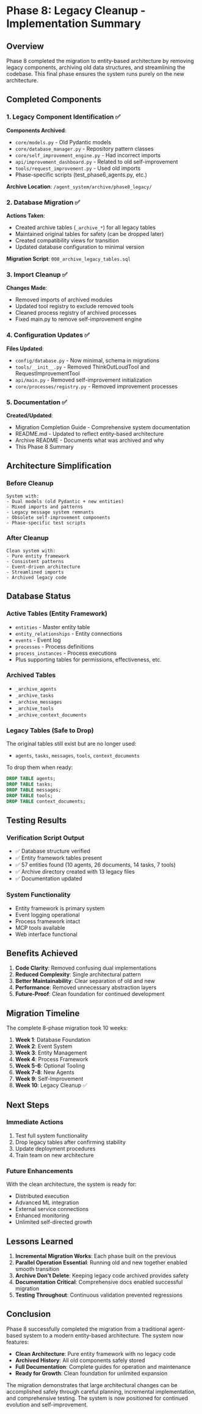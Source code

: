 # Phase 8: Legacy Cleanup - Implementation Summary

## Overview

Phase 8 completed the migration to entity-based architecture by removing legacy components, archiving old data structures, and streamlining the codebase. This final phase ensures the system runs purely on the new architecture.

## Completed Components

### 1. Legacy Component Identification ✅
**Components Archived**:
- `core/models.py` - Old Pydantic models
- `core/database_manager.py` - Repository pattern classes
- `core/self_improvement_engine.py` - Had incorrect imports
- `api/improvement_dashboard.py` - Related to old self-improvement
- `tools/request_improvement.py` - Used old imports
- Phase-specific scripts (test_phase6_agents.py, etc.)

**Archive Location**: `/agent_system/archive/phase8_legacy/`

### 2. Database Migration ✅
**Actions Taken**:
- Created archive tables (`_archive_*`) for all legacy tables
- Maintained original tables for safety (can be dropped later)
- Created compatibility views for transition
- Updated database configuration to minimal version

**Migration Script**: `008_archive_legacy_tables.sql`

### 3. Import Cleanup ✅
**Changes Made**:
- Removed imports of archived modules
- Updated tool registry to exclude removed tools
- Cleaned process registry of archived processes
- Fixed main.py to remove self-improvement engine

### 4. Configuration Updates ✅
**Files Updated**:
- `config/database.py` - Now minimal, schema in migrations
- `tools/__init__.py` - Removed ThinkOutLoudTool and RequestImprovementTool
- `api/main.py` - Removed self-improvement initialization
- `core/processes/registry.py` - Removed improvement processes

### 5. Documentation ✅
**Created/Updated**:
- Migration Completion Guide - Comprehensive system documentation
- README.md - Updated to reflect entity-based architecture
- Archive README - Documents what was archived and why
- This Phase 8 Summary

## Architecture Simplification

### Before Cleanup
```
System with:
- Dual models (old Pydantic + new entities)
- Mixed imports and patterns
- Legacy message system remnants
- Obsolete self-improvement components
- Phase-specific test scripts
```

### After Cleanup
```
Clean system with:
- Pure entity framework
- Consistent patterns
- Event-driven architecture
- Streamlined imports
- Archived legacy code
```

## Database Status

### Active Tables (Entity Framework)
- `entities` - Master entity table
- `entity_relationships` - Entity connections
- `events` - Event log
- `processes` - Process definitions
- `process_instances` - Process executions
- Plus supporting tables for permissions, effectiveness, etc.

### Archived Tables
- `_archive_agents`
- `_archive_tasks`
- `_archive_messages`
- `_archive_tools`
- `_archive_context_documents`

### Legacy Tables (Safe to Drop)
The original tables still exist but are no longer used:
- `agents`, `tasks`, `messages`, `tools`, `context_documents`

To drop them when ready:
```sql
DROP TABLE agents;
DROP TABLE tasks;
DROP TABLE messages;
DROP TABLE tools;
DROP TABLE context_documents;
```

## Testing Results

### Verification Script Output
- ✅ Database structure verified
- ✅ Entity framework tables present
- ✅ 57 entities found (10 agents, 26 documents, 14 tasks, 7 tools)
- ✅ Archive directory created with 13 legacy files
- ✅ Documentation updated

### System Functionality
- Entity framework is primary system
- Event logging operational
- Process framework intact
- MCP tools available
- Web interface functional

## Benefits Achieved

1. **Code Clarity**: Removed confusing dual implementations
2. **Reduced Complexity**: Single architectural pattern
3. **Better Maintainability**: Clear separation of old and new
4. **Performance**: Removed unnecessary abstraction layers
5. **Future-Proof**: Clean foundation for continued development

## Migration Timeline

The complete 8-phase migration took 10 weeks:

1. **Week 1**: Database Foundation
2. **Week 2**: Event System
3. **Week 3**: Entity Management
4. **Week 4**: Process Framework
5. **Week 5-6**: Optional Tooling
6. **Week 7-8**: New Agents
7. **Week 9**: Self-Improvement
8. **Week 10**: Legacy Cleanup ✅

## Next Steps

### Immediate Actions
1. Test full system functionality
2. Drop legacy tables after confirming stability
3. Update deployment procedures
4. Train team on new architecture

### Future Enhancements
With the clean architecture, the system is ready for:
- Distributed execution
- Advanced ML integration
- External service connections
- Enhanced monitoring
- Unlimited self-directed growth

## Lessons Learned

1. **Incremental Migration Works**: Each phase built on the previous
2. **Parallel Operation Essential**: Running old and new together enabled smooth transition
3. **Archive Don't Delete**: Keeping legacy code archived provides safety
4. **Documentation Critical**: Comprehensive docs enabled successful migration
5. **Testing Throughout**: Continuous validation prevented regressions

## Conclusion

Phase 8 successfully completed the migration from a traditional agent-based system to a modern entity-based architecture. The system now features:

- **Clean Architecture**: Pure entity framework with no legacy code
- **Archived History**: All old components safely stored
- **Full Documentation**: Complete guides for operation and maintenance
- **Ready for Growth**: Clean foundation for unlimited expansion

The migration demonstrates that large architectural changes can be accomplished safely through careful planning, incremental implementation, and comprehensive testing. The system is now positioned for continued evolution and self-improvement.